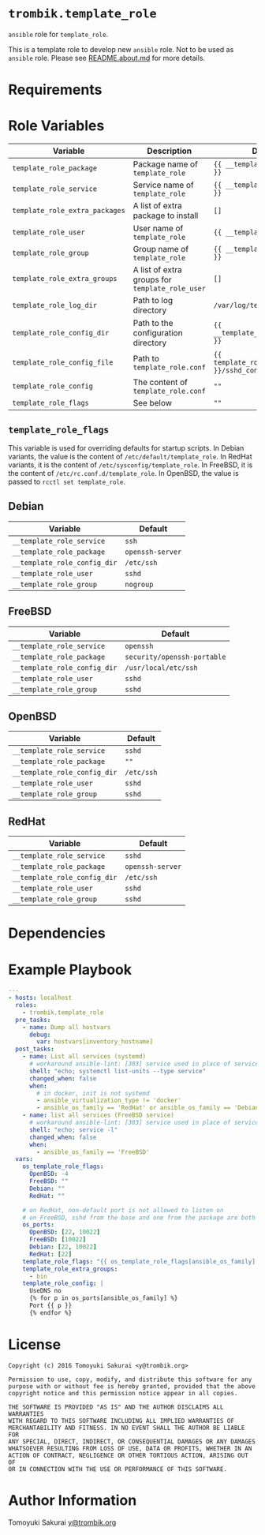 # `trombik.template_role`

`ansible` role for `template_role`.

This is a template role to develop new `ansible` role. Not to be used as
`ansible` role. Please see [README.about.md](README.about.md) for more
details.

# Requirements

# Role Variables

| Variable | Description | Default |
|----------|-------------|---------|
| `template_role_package` | Package name of `template_role` | `{{ __template_role_package }}` |
| `template_role_service` | Service name of `template_role` | `{{ __template_role_service }}` |
| `template_role_extra_packages` | A list of extra package to install | `[]` |
| `template_role_user` | User name of `template_role` | `{{ __template_role_user }}` |
| `template_role_group` | Group name of `template_role` | `{{ __template_role_group }}` |
| `template_role_extra_groups` | A list of extra groups for `template_role_user` | `[]` |
| `template_role_log_dir` | Path to log directory | `/var/log/template_role` |
| `template_role_config_dir` | Path to the configuration directory | `{{ __template_role_config_dir }}` |
| `template_role_config_file` | Path to `template_role.conf` | `{{ template_role_config_dir }}/sshd_config` |
| `template_role_config` | The content of `template_role.conf` | `""` |
| `template_role_flags` | See below | `""` |

## `template_role_flags`

This variable is used for overriding defaults for startup scripts. In Debian
variants, the value is the content of `/etc/default/template_role`. In RedHat
variants, it is the content of `/etc/sysconfig/template_role`. In FreeBSD, it
is the content of `/etc/rc.conf.d/template_role`. In OpenBSD, the value is
passed to `rcctl set template_role`.

## Debian

| Variable | Default |
|----------|---------|
| `__template_role_service` | `ssh` |
| `__template_role_package` | `openssh-server` |
| `__template_role_config_dir` | `/etc/ssh` |
| `__template_role_user` | `sshd` |
| `__template_role_group` | `nogroup` |

## FreeBSD

| Variable | Default |
|----------|---------|
| `__template_role_service` | `openssh` |
| `__template_role_package` | `security/openssh-portable` |
| `__template_role_config_dir` | `/usr/local/etc/ssh` |
| `__template_role_user` | `sshd` |
| `__template_role_group` | `sshd` |

## OpenBSD

| Variable | Default |
|----------|---------|
| `__template_role_service` | `sshd` |
| `__template_role_package` | `""` |
| `__template_role_config_dir` | `/etc/ssh` |
| `__template_role_user` | `sshd` |
| `__template_role_group` | `sshd` |

## RedHat

| Variable | Default |
|----------|---------|
| `__template_role_service` | `sshd` |
| `__template_role_package` | `openssh-server` |
| `__template_role_config_dir` | `/etc/ssh` |
| `__template_role_user` | `sshd` |
| `__template_role_group` | `sshd` |

# Dependencies

# Example Playbook

```yaml
---
- hosts: localhost
  roles:
    - trombik.template_role
  pre_tasks:
    - name: Dump all hostvars
      debug:
        var: hostvars[inventory_hostname]
  post_tasks:
    - name: List all services (systemd)
      # workaround ansible-lint: [303] service used in place of service module
      shell: "echo; systemctl list-units --type service"
      changed_when: false
      when:
        # in docker, init is not systemd
        - ansible_virtualization_type != 'docker'
        - ansible_os_family == 'RedHat' or ansible_os_family == 'Debian'
    - name: list all services (FreeBSD service)
      # workaround ansible-lint: [303] service used in place of service module
      shell: "echo; service -l"
      changed_when: false
      when:
        - ansible_os_family == 'FreeBSD'
  vars:
    os_template_role_flags:
      OpenBSD: -4
      FreeBSD: ""
      Debian: ""
      RedHat: ""

    # on RedHat, non-default port is not allowed to listen on
    # on FreeBSD, sshd from the base and one from the package are both running
    os_ports:
      OpenBSD: [22, 10022]
      FreeBSD: [10022]
      Debian: [22, 10022]
      RedHat: [22]
    template_role_flags: "{{ os_template_role_flags[ansible_os_family] }}"
    template_role_extra_groups:
      - bin
    template_role_config: |
      UseDNS no
      {% for p in os_ports[ansible_os_family] %}
      Port {{ p }}
      {% endfor %}
```

# License

```
Copyright (c) 2016 Tomoyuki Sakurai <y@trombik.org>

Permission to use, copy, modify, and distribute this software for any
purpose with or without fee is hereby granted, provided that the above
copyright notice and this permission notice appear in all copies.

THE SOFTWARE IS PROVIDED "AS IS" AND THE AUTHOR DISCLAIMS ALL WARRANTIES
WITH REGARD TO THIS SOFTWARE INCLUDING ALL IMPLIED WARRANTIES OF
MERCHANTABILITY AND FITNESS. IN NO EVENT SHALL THE AUTHOR BE LIABLE FOR
ANY SPECIAL, DIRECT, INDIRECT, OR CONSEQUENTIAL DAMAGES OR ANY DAMAGES
WHATSOEVER RESULTING FROM LOSS OF USE, DATA OR PROFITS, WHETHER IN AN
ACTION OF CONTRACT, NEGLIGENCE OR OTHER TORTIOUS ACTION, ARISING OUT OF
OR IN CONNECTION WITH THE USE OR PERFORMANCE OF THIS SOFTWARE.
```

# Author Information

Tomoyuki Sakurai <y@trombik.org>
